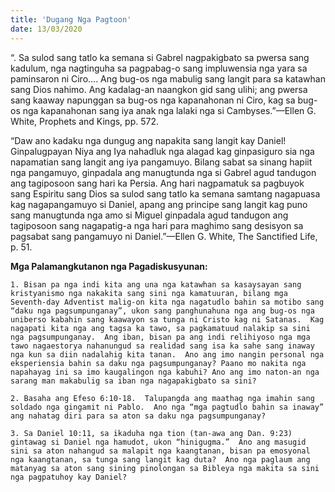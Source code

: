 ```yaml
---
title: 'Dugang Nga Pagtoon'
date: 13/03/2020
---
```


“.  Sa sulod sang tatlo ka semana si Gabrel nagpakigbato sa pwersa sang kadulum, nga nagtinguha sa pagpabag-o sang impluwensia nga yara sa paminsaron ni Ciro….  Ang bug-os nga mabulig sang langit para sa katawhan sang Dios nahimo.  Ang kadalag-an naangkon gid sang ulihi; ang pwersa sang kaaway napunggan sa bug-os nga kapanahonan ni Ciro, kag sa bug-os nga kapanahonan sang iya anak nga lalaki nga si Cambyses.”—Ellen G. White, Prophets and Kings, pp. 572.

“Daw ano kadaku nga dungug ang napakita sang langit kay Daniel!  Ginpalugpayan Niya ang Iya nahadluk nga alagad kag ginpasiguro sia nga napamatian sang langit ang iya pangamuyo.  Bilang sabat sa sinang hapiit nga pangamuyo, ginpadala ang manugtunda nga si Gabrel agud tandugon ang tagiposoon sang hari ka Persia.  Ang hari nagpamatuk sa pagbuyok sang Espiritu sang Dios sa sulod sang tatlo ka semana samtang nagapuasa kag nagapangamuyo si Daniel, apang ang principe sang langit kag puno sang manugtunda nga amo si Miguel ginpadala agud tandugon ang tagiposoon sang nagapatig-a nga hari para maghimo sang desisyon sa pagsabat sang pangamuyo ni Daniel.”—Ellen G. White, The Sanctified Life, p. 51.

**Mga Palamangkutanon nga Pagadiskusyunan:**

`1.	Bisan pa nga indi kita ang una nga katawhan sa kasaysayan sang kristyanismo nga nakakita sang sini nga kamatuuran, bilang mga Seventh-day Adventist malig-on kita nga nagatudlo bahin sa motibo sang “daku nga pagsumpunganay”, ukon sang panghunahuna nga ang bug-os nga uniberso kabahin sang kaawayon sa tunga ni Cristo kag ni Satanas.  Kag nagapati kita nga ang tagsa ka tawo, sa pagkamatuud nalakip sa sini nga pagsumpunganay.  Ang iban, bisan pa ang indi relihiyoso nga mga tawo nagaestorya nahanungud sa realidad sang isa ka sahe sang inaway nga kun sa diin nadalahig kita tanan.  Ano ang imo nangin personal nga eksperiensia bahin sa daku nga pagsumpunganay? Paano mo nakita nga napahayag ini sa imo kaugalingon nga kabuhi? Ano ang imo naton-an nga sarang man makabulig sa iban nga nagapakigbato sa sini?`

`2.	Basaha ang Efeso 6:10-18.  Talupangda ang maathag nga imahin sang soldado nga gingamit ni Pablo.  Ano nga “mga pagtudlo bahin sa inaway” ang nahatag diri para sa aton sa daku nga pagsumpunganay?`

`3.	Sa Daniel 10:11, sa ikaduha nga tion (tan-awa ang Dan. 9:23) gintawag si Daniel nga hamudot, ukon “hinigugma.”  Ano ang masugid sini sa aton nahangud sa malapit nga kaangtanan, bisan pa emosyonal nga kaangtanan, sa tunga sang langit kag duta?  Ano nga paglaum ang matanyag sa aton sang sining pinolongan sa Bibleya nga makita sa sini nga pagpatuhoy kay Daniel?`